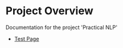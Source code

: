 # Project Overview
Documentation for the project 'Practical NLP'

- [Test Page](https://pnlpuos.github.io/test)
